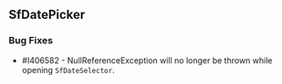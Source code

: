 ## SfDatePicker

### Bug Fixes

* \#I406582 - NullReferenceException will no longer be thrown while opening `SfDateSelector`. 

